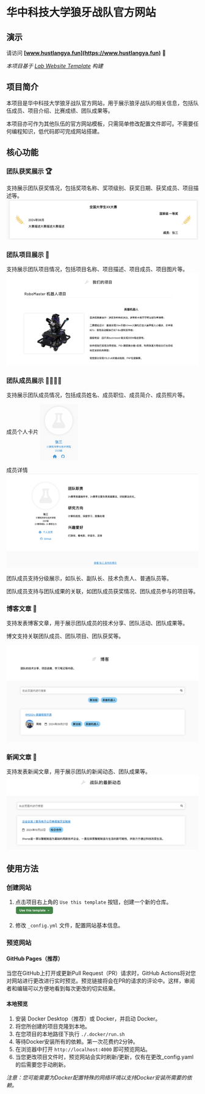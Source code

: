 
# 华中科技大学狼牙战队官方网站

## 演示
请访问 **[www.hustlangya.fun](https://www.hustlangya.fun)** 🚀

_本项目基于 [Lab Website Template](https://greene-lab.gitbook.io/lab-website-template-docs) 构建_

## 项目简介

本项目是华中科技大学狼牙战队官方网站，用于展示狼牙战队的相关信息，包括队伍成员、项目介绍、比赛成绩、团队成果等。

本项目亦可作为其他队伍的官方网站模板，只需简单修改配置文件即可。不需要任何编程知识，低代码即可完成网站搭建。

## 核心功能
### 团队获奖展示 🏆
支持展示团队获奖情况，包括奖项名称、奖项级别、获奖日期、获奖成员、项目描述等。
![](./assets/awards.png)

### 团队项目展示 🚀
支持展示团队项目情况，包括项目名称、项目描述、项目成员、项目图片等。
![](./assets/projects.png)

### 团队成员展示 👨‍👩‍👧‍👦
支持展示团队成员情况，包括成员姓名、成员职位、成员简介、成员照片等。

成员个人卡片
<img src="./assets/member_card.png" width="100px" align="center">


成员详情
![](./assets/member_detail.png)

团队成员支持分级展示，如队长、副队长、技术负责人、普通队员等。

团队成员支持与团队成果的关联，如团队成员获奖情况、团队成员参与的项目等。

### 博客文章 📝
支持发表博客文章，用于展示团队成员的技术分享、团队活动、团队成果等。

博文支持关联团队成员、团队项目、团队获奖等。

![](./assets/blogs.png)

### 新闻文章 📰
支持发表新闻文章，用于展示团队的新闻动态、团队成果等。
![](./assets/news.png)


## 使用方法
### 创建网站
1. 点击项目右上角的 `Use this template` 按钮，创建一个新的仓库。
<a href="https://github.com/new?template_name=langya_website&template_owner=HUSTLYRM" class="center"><img src="./assets/use_template.png" width="100px"></a>

2. 修改 `_config.yml` 文件，配置网站基本信息。

### 预览网站
#### GitHub Pages（推荐）

当您在GitHub上打开或更新Pull Request（PR）请求时，GitHub Actions将对您对网站进行更改进行实时预览。预览链接将会在PR的请求的评论中。这样，审阅者和编辑可以方便地看到每次更改的切实结果。

#### 本地预览
1. 安装 Docker Desktop（推荐）或 Docker，并启动 Docker。
2. 将您所创建的项目克隆到本地。
3. 在您项目的本地路径下执行 `./.docker/run.sh`
4. 等待Docker安装所有的依赖。第一次花费约2分钟。
5. 在浏览器中打开 `http://localhost:4000` 即可预览网站。
6. 当您更改项目文件时，预览网站会实时刷新/更新，仅有在更改_config.yaml的后需要您手动刷新。

_注意：您可能需要为Docker配置特殊的网络环境以支持Docker安装所需要的依赖。_